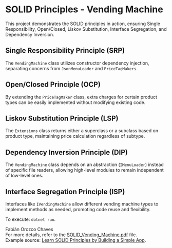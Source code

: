 # SOLID Principles - Vending Machine

This project demonstrates the SOLID principles in action, ensuring Single Responsibility, Open/Closed, Liskov Substitution, Interface Segregation, and Dependency Inversion.

## Single Responsibility Principle (SRP)

The `VendingMachine` class utilizes constructor dependency injection, separating concerns from `JsonMenuLoader` and `PriceTagMakers`.

## Open/Closed Principle (OCP)

By extending the `PriceTagMaker` class, extra charges for certain product types can be easily implemented without modifying existing code.

## Liskov Substitution Principle (LSP)

The `Extensions` class returns either a superclass or a subclass based on product type, maintaining price calculation regardless of subtype.

## Dependency Inversion Principle (DIP)

The `VendingMachine` class depends on an abstraction (`IMenuLoader`) instead of specific file readers, allowing high-level modules to remain independent of low-level ones.

## Interface Segregation Principle (ISP)

Interfaces like `IVendingMachine` allow different vending machine types to implement methods as needed, promoting code reuse and flexibility.

To execute: `dotnet run`.

Fabián Orozco Chaves  
For more details, refer to the [SOLID_Vending_Machine.pdf](SOLID_Vending_Machine.pdf) file.  
Example source: [Learn SOLID Principles by Building a Simple App](https://medium.com/@hdmdhr/learn-solid-principles-by-building-a-simple-app-2111184df426).
